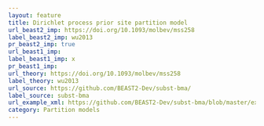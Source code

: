 ```yaml
---
layout: feature
title: Dirichlet process prior site partition model
url_beast2_imp: https://doi.org/10.1093/molbev/mss258
label_beast2_imp: wu2013
pr_beast2_imp: true
url_beast1_imp: 
label_beast1_imp: x
pr_beast1_imp: 
url_theory: https://doi.org/10.1093/molbev/mss258
label_theory: wu2013
url_source: https://github.com/BEAST2-Dev/subst-bma/
label_source: subst-bma
url_example_xml: https://github.com/BEAST2-Dev/subst-bma/blob/master/examples/primate_SDPM2_sc.xml
category: Partition models
---
```

